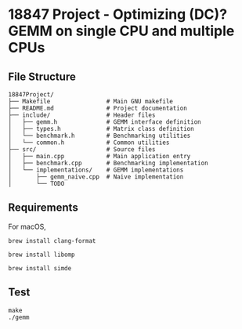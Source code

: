 # 18847 Project - Optimizing (DC)? GEMM on single CPU and multiple CPUs

## File Structure

```
18847Project/
├── Makefile                # Main GNU makefile
├── README.md               # Project documentation
├── include/                # Header files
│   ├── gemm.h              # GEMM interface definition
│   ├── types.h             # Matrix class definition
│   └── benchmark.h         # Benchmarking utilities
│   └── common.h            # Common utilities
├── src/                    # Source files
│   ├── main.cpp            # Main application entry
│   ├── benchmark.cpp       # Benchmarking implementation
│   └── implementations/    # GEMM implementations
│       ├── gemm_naive.cpp  # Naive implementation
│       └── TODO 
```

## Requirements

For macOS, 
```shell
brew install clang-format

brew install libomp

brew install simde
```



## Test
```
make
./gemm
```